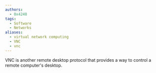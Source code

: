 ```yaml
---
authors: 
  - 0x4248
tags:
  - Software
  - Networks
aliases:
  - virtual network computing
  - VNC
  - vnc
---
```

VNC is another remote desktop protocol that provides a way to control a remote computer's desktop.